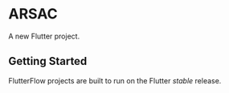 # ARSAC

A new Flutter project.

## Getting Started

FlutterFlow projects are built to run on the Flutter _stable_ release.
